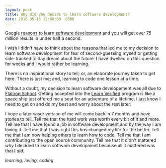 ```yaml
---
layout: post
title: Why did you decide to learn software development?
date: 2016-05-15 12:00:00 -0500
---
```


Google [reasons to learn software development](https://www.google.com/webhp?sourceid=chrome-instant&ion=1&espv=2&ie=UTF-8#q=reasons+to+learn+software+development) and you will get over 75 million results in under half a second.

I wish I didn\'t have to think about the reasons that led me to my decision to learn software development for fear of second-guessing myself or getting side-tracked to day dream about the future.  I have dwelled on this question for weeks and I would rather be learning.

There is no inspirational story to tell; or, an elaborate journey taken to get here. There is just me; and, learning to code one lesson at a time.

Without a doubt, my decision to learn software developement was all due to [Flatiron School](http://flatironschool.com/). Getting accepted into the [Learn Verified](http://learn.co/with/beingy) program is like a space ship just offered me a seat for an adventure of a lifetime.  I just know I need to get on and do my best and worry about the rest later.

I hope a later wiser version of me will come back in 7 months and have stories to tell.  Tell me that the hard work was worth every bit of it and more.  Tell me that I have found a job in software development and by the way I am loving it.  Tell me that I was right this *has* changed my life for the better.  Tell me that I am now helping others to learn how to code.  Tell me that I am contributing to the open source community. Tell me that it didn't mattered *why* I decided to learn software development because all it mattered was that I *did*.

*learning, loving, coding*
